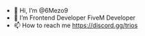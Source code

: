 - 👋 Hi, I’m @6Mezo9
- 👀 I’m Frontend Developer FiveM Developer 
- 📫 How to reach me https://discord.gg/trios

<!---
6Mezo9/6Mezo9 is a ✨ special ✨ repository because its `README.md` (this file) appears on your GitHub profile.
You can click the Preview link to take a look at your changes.
--->
